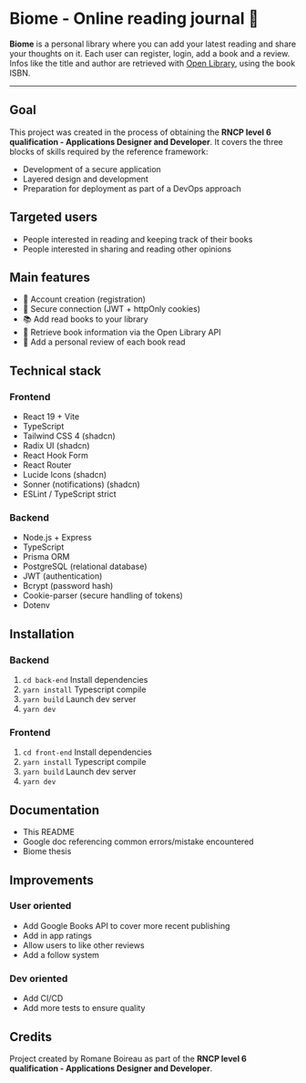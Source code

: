 # Biome - Online reading journal 📖

**Biome** is a personal library where you can add your latest reading and share your thoughts on it.
Each user can register, login, add a book and a review. Infos like the title and author are retrieved with [Open Library](https://openlibrary.org/dev/docs/api/books), using the book ISBN.

---

## Goal

This project was created in the process of obtaining the **RNCP level 6 qualification - Applications Designer and Developer**. It covers the three blocks of skills required by the reference framework:


- Development of a secure application
- Layered design and development
- Preparation for deployment as part of a DevOps approach


## Targeted users


- People interested in reading and keeping track of their books
- People interested in sharing and reading other opinions


## Main features


- 🧾 Account creation (registration)
- 🔐 Secure connection (JWT + httpOnly cookies)
- 📚 Add read books to your library
- 🔎 Retrieve book information via the Open Library API
- 📝 Add a personal review of each book read


## Technical stack 

### Frontend
- React 19 + Vite
- TypeScript
- Tailwind CSS 4 (shadcn)
- Radix UI (shadcn)
- React Hook Form
- React Router
- Lucide Icons (shadcn)
- Sonner (notifications) (shadcn)
- ESLint / TypeScript strict

### Backend
- Node.js + Express
- TypeScript
- Prisma ORM
- PostgreSQL (relational database)
- JWT (authentication)
- Bcrypt (password hash)
- Cookie-parser (secure handling of tokens)
- Dotenv

## Installation

### Backend
1. ``` cd back-end ```
Install dependencies
2. ``` yarn install ```
Typescript compile
3. ``` yarn build ```
Launch dev server
4. ``` yarn dev ```

### Frontend
1. ``` cd front-end ```
Install dependencies
2. ``` yarn install ```
Typescript compile
3. ``` yarn build ```
Launch dev server
4. ``` yarn dev ```


## Documentation

- This README
- Google doc referencing common errors/mistake encountered 
- Biome thesis


## Improvements

### User oriented

- Add Google Books API to cover more recent publishing
- Add in app ratings
- Allow users to like other reviews 
- Add a follow system


### Dev oriented 

- Add CI/CD
- Add more tests to ensure quality 


## Credits 

Project created by Romane Boireau as part of the **RNCP level 6 qualification - Applications Designer and Developer**.
